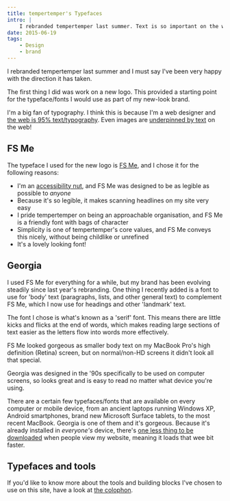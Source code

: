 ```yaml
---
title: tempertemper's Typefaces
intro: |
    I rebranded tempertemper last summer. Text is so important on the web that it made perfect sense to make typography one of the first things to tackle.
date: 2015-06-19
tags:
    - Design
    - brand
---
```


I rebranded tempertemper last summer and I must say I've been very happy with the direction it has taken.

The first thing I did was work on a new logo. This provided a starting point for the typeface/fonts I would use as part of my new-look brand.

I'm a big fan of typography. I think this is because I'm a web designer and [the web is 95% text/typography](https://ia.net/know-how/the-web-is-all-about-typography-period). Even images are [underpinned by text](/blog/image-alt-text) on the web!


## FS Me

The typeface I used for the new logo is [FS Me](http://www.fontsmith.com/fonts/fs-me), and I chose it for the following reasons:

- I'm an [accessibility nut](/blog/disability-on-the-web), and FS Me was designed to be as legible as possible to _anyone_
- Because it's so legible, it makes scanning headlines on my site very easy
- I pride tempertemper on being an approachable organisation, and FS Me is a friendly font with bags of character
- Simplicity is one of tempertemper's core values, and FS Me conveys this nicely, without being childlike or unrefined
- It's a lovely looking font!


## Georgia

I used FS Me for everything for a while, but my brand has been evolving steadily since last year's rebranding. One thing I recently added is a font to use for 'body' text (paragraphs, lists, and other general text) to complement FS Me, which I now use for headings and other 'landmark' text.

The font I chose is what's known as a 'serif' font. This means there are little kicks and flicks at the end of words, which makes reading large sections of text easier as the letters flow into words more effectively.

FS Me looked gorgeous as smaller body text on my MacBook Pro's high definition (Retina) screen, but on normal/non-HD screens it didn't look all that special.

Georgia was designed in the '90s specifically to be used on computer screens, so looks great and is easy to read no matter what device you're using.

There are a certain few typefaces/fonts that are available on every computer or mobile device, from an ancient laptops running Windows XP, Android smartphones, brand new Microsoft Surface tablets, to the most recent MacBook. Georgia is one of them and it's gorgeous. Because it's already installed in _everyone's_ device, there's [one less thing to be downloaded](/blog/webfonts) when people view my website, meaning it loads  that wee bit faster.


## Typefaces and tools

If you'd like to know more about the tools and building blocks I've chosen to use on this site, have a look at [the colophon](/about/colophon).
